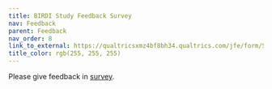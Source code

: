 ```yaml
---
title: BIRDI Study Feedback Survey
nav: Feedback
parent: Feedback
nav_order: 8
link_to_external: https://qualtricsxmz4bf8bh34.qualtrics.com/jfe/form/SV_bCxsOLLzI2urVGu
title_color: rgb(255, 255, 255)
---
```


Please give feedback in [survey](https://qualtricsxmz4bf8bh34.qualtrics.com/jfe/form/SV_bCxsOLLzI2urVGu).